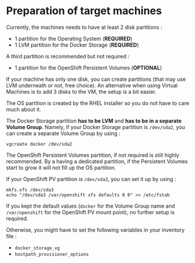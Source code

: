 # Preparation of target machines

Currently, the machines needs to have at least 2 disk partitions :
 - 1 partition for the Operating System (**REQUIRED**)
 - 1 LVM partition for the Docker Storage (**REQUIRED**)

A third partition is recommended but not required :
 - 1 partition for the OpenShift Persistent Volumes (**OPTIONAL**)

If your machine has only one disk, you can create partitions (that may use LVM underneath or not, free choice).
An alternative when using Virtual Machines is to add 3 disks to the VM, the setup is a bit easier.

The OS partition is created by the RHEL installer so you do not have to care much about it.

The Docker Storage partition **has to be LVM** and **has to be in a separate Volume Group**.
Namely, if your Docker Storage partition is `/dev/sda2`, you can create a separate Volume Group by using :
```
vgcreate docker /dev/sda2
```

The OpenShift Persistent Volumes partition, if not required is still highly recommended.
By a having a dedicated partition, if the Persistent Volumes start to grow it will not
fill up the OS partition.

If your OpenShift PV partition is `/dev/sda3`, you can set it up by using :
```
mkfs.xfs /dev/sda3
echo "/dev/sda3 /var/openshift xfs defaults 0 0" >> /etc/fstab
```

If you kept the default values (`docker` for the Volume Group name and
`/var/openshift` for the OpenShift PV mount point), no further setup is required.

Otherwise, you might have to set the following variables in your inventory file :
 - `docker_storage_vg`
 - `hostpath_provisioner_options`
